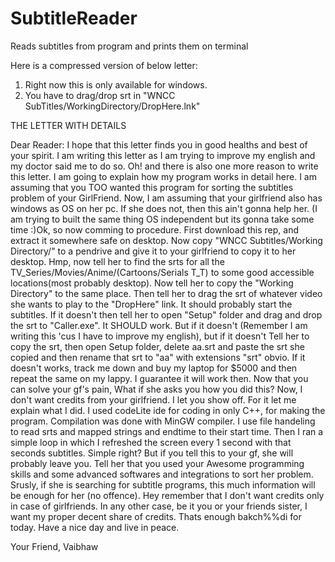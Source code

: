 # SubtitleReader
Reads subtitles from program and prints them on terminal

Here is a compressed version of below letter:   
  1.  Right now this is only available for windows.
  2.  You have to drag/drop srt in "WNCC SubTitles/WorkingDirectory/DropHere.lnk"

THE LETTER WITH DETAILS

Dear Reader:
  I hope that this letter finds you in good healths and best of your spirit. I am writing this letter as I am trying to improve my english and my doctor said me to do so. Oh! and there is also one more reason to write this letter. I am going to explain how my program works in detail here.
  I am assuming that you TOO wanted this program for sorting the subtitles problem of your GirlFriend. Now, I am assuming that your girlfriend also has windows as OS on her pc. If she does not, then this ain't gonna help her. (I am trying to built the same thing OS independent but its gonna take some time :\)Ok, so now comming to procedure. First download this rep, and extract it somewhere safe on desktop. Now copy "WNCC Subtitles/Working Directory/" to a pendrive and give it to your girlfriend to copy it to her desktop. Hmp, now tell her to find the srts for all the TV_Series/Movies/Anime/(Cartoons/Serials T_T) to some good accessible locations(most probably desktop). Now tell her to copy the "Working Directory" to the same place. Then tell her to drag the srt of whatever video she wants to play to the "DropHere" link. It should probably start the subtitles. If it doesn't then tell her to open "Setup" folder and drag and drop the srt to "Caller.exe". It SHOULD work. But if it doesn't (Remember I am writing this 'cus I have to improve my english), but if it doesn't Tell her to copy the srt, then open Setup folder, delete aa.srt and paste the srt she copied and then rename that srt to "aa" with extensions "srt" obvio. If it doesn't works, track me down and buy my laptop for $5000 and then repeat the same on my lappy. I guarantee it will work then.
  Now that you can solve your gf's pain, What if she asks you how you did this? Now, I don't want credits from your girlfriend. I let you show off. For it let me explain what I did. I used codeLite ide for coding in only C++, for making the program. Compilation was done with MinGW compiler. I use file handeling to read srts and mapped strings and endtime to their start time. Then I ran a simple loop in which I refreshed the screen every 1 second with that seconds subtitles. Simple right? But if you tell this to your gf, she will probably leave you. Tell her that you used your Awesome programming skills and some advanced softwares and integrations to sort her problem. Srusly, if she is searching for subtitle programs, this much information will be enough for her (no offence). 
  Hey remember that I don't want credits only in case of girlfriends. In any other case, be it you or your friends sister, I want my proper decent share of credits.
  Thats enough bakch%%di for today. Have a nice day and live in peace.
 
 Your Friend,
 Vaibhaw
